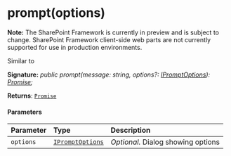 # prompt(options)
**Note:** The SharePoint Framework is currently in preview and is subject to change. SharePoint Framework client-side web parts are not currently supported for use in production environments.



Similar to

**Signature:** _public prompt(message: string, options?: [IPromptOptions](../../sp-dialog/interface/ipromptoptions.md)): [Promise](../../web-apis/class/promise.md)<string>;_

**Returns**: [`Promise`](../../web-apis/class/promise.md)<string>





#### Parameters


| Parameter	   | Type    | Description |
|:-------------|:---------------|:------------|
| `options`    | [`IPromptOptions`](../../sp-dialog/interface/ipromptoptions.md) | _Optional._ Dialog showing options |


